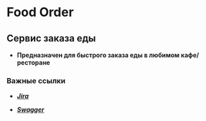 # Food Order

## Сервис заказа еды
- **Предназначен для быстрого заказа еды в любимом кафе/ресторане**

### Важные ссылки

- [***Jira***](https://zimins.atlassian.net/jira/software/c/projects/FO/boards/1)

- [***Swagger***](http://localhost:8888/swagger-ui/index.html#/)